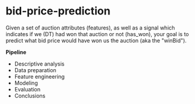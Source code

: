 # bid-price-prediction
Given a set of auction attributes (features), as well as a signal which indicates if we (DT) had won that auction or not (has_won), your goal is to predict what bid price would have won us the auction (aka the "winBid").

**Pipeline**
- Descriptive analysis
- Data preparation 
- Feature engineering
- Modeling 
- Evaluation 
- Conclusions


